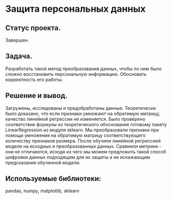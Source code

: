 # Защита персональных данных
## Статус проекта.
Завершен.
## Задача. 
Разработать такой метод преобразования данных, чтобы по ним было сложно восстановить персональную информацию. Обосновать корректность его работы.

## Решение и вывод. 
Загружены, исследованы и предобработаны данные. Теоретически было доказано, что если признаки умножают на обратимую матрицу, качество линейной регрессии не изменяется. Было проверено соответствие формулы из теоретического обоснования готовому пакету LinearRegression из модуля sklearn. Мы преобразовали признаки при помощи умножения на обратимую матрицу соответствующего количеству признаков размера. После обучили линейной регрессией модели на исходных и преобразованных данных. Сравнили метрики - они не отличаются, исходя из чего мы можем предложить такой способ шифровки данных подходящим для их защиты и не искажающим предсказания обученной модели.

## Используемые библиотеки:
pandas, numpy, matplotlib, sklearn

